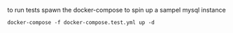 to run tests spawn the docker-compose to spin up a sampel mysql instance

    docker-compose -f docker-compose.test.yml up -d 